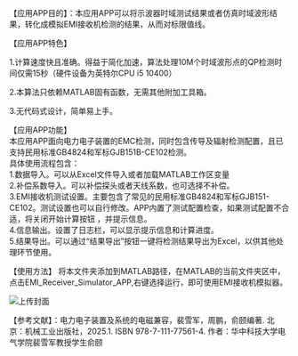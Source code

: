 【应用APP目的】：本应用APP可以将示波器时域测试结果或者仿真时域波形结果，转化成模拟EMI接收机检测的结果，从而对标限值线。    
  
  
【应用APP特色】

1.计算速度快且准确。得益于简化加速，算法处理10M个时域波形点的QP检测时间仅需15秒（硬件设备为英特尔CPU i5 10400）  

2.本算法只依赖MATLAB固有函数，无需其他附加工具箱。  

3.无代码式设计，简单易上手。  
  
  【应用APP功能】  
 本应用APP面向电力电子装置的EMC检测，同时包含传导及辐射检测配置，且已支持民用标准GB4824和军标GJB151B-CE102检测。  
具体使用流程包含：  
1.数据导入。可以从Excel文件导入或者加载MATLAB工作区变量   
2.补偿系数导入。可以补偿探头或者天线系数，也可选择不补偿。  
3.EMI接收机测试设置。主要包含了常见的民用标准GB4824和军标GJB151- CE102。测试设置也可以自行修改。APP内置了测试配置检查，如果测试配置不合适，将关闭开始计算按钮 ，并提示信息。   
4.信息输出。设置了日志栏，可以显示提示信息和计算进度。     
5.结果导出。可以通过“结果导出”按钮一键将检测结果导出为Excel，以供其他处理环节使用。  


【使用方法】
将本文件夹添加到MATLAB路径，在MATLAB的当前文件夹区中，点击EMI_Receiver_Simulator_APP,右键选择运行，即可使用EMI接收机模拟器。  

![上传封面](https://github.com/user-attachments/assets/0ec649be-9819-4a80-97f0-4fad895a0eef)

【参考文献】：电力电子装置及系统的电磁兼容，裴雪军，周鹏，俞颐编著. 北京：机械工业出版社，2025.1. ISBN 978-7-111-77561-4. 
作者：华中科技大学电气学院裴雪军教授学生俞颐  
